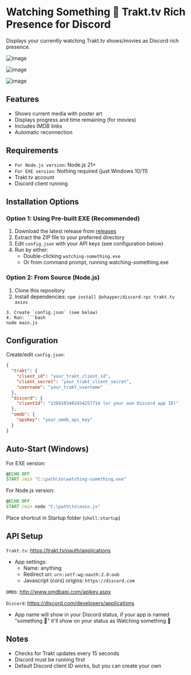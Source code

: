 # Watching Something 👀 Trakt.tv Rich Presence for Discord

Displays your currently watching Trakt.tv shows/movies as Discord rich presence.

![image](https://github.com/user-attachments/assets/97f27545-fd23-49a6-8928-0b5867a7957a)

![image](https://github.com/user-attachments/assets/a5557492-a973-4a84-9490-52af7a7b2b4f)

![image](https://github.com/user-attachments/assets/499a88e9-9c6a-4ed9-baec-82e196e8c0ee)

## Features
- Shows current media with poster art
- Displays progress and time remaining (for movies)
- Includes IMDB links
- Automatic reconnection

## Requirements
- ```For Node.js version```: Node.js 21+
- ```For EXE version```: Nothing required (just Windows 10/11)
- Trakt.tv account
- Discord client running

## Installation Options

### Option 1: Using Pre-built EXE (Recommended)
1. Download the latest release from [releases](https://github.com/Satanus/watching-something/releases)
2. Extract the ZIP file to your preferred directory
3. Edit `config.json` with your API keys (see configuration below)
4. Run by either:
   - Double-clicking `watching-something.exe`
   - Or from command prompt, running watching-something.exe


### Option 2: From Source (Node.js)
1. Clone this repository
2. Install dependencies: 
`npm install @xhayper/discord-rpc trakt.tv axios`
```
3. Create `config.json` (see below)
4. Run: ```bash
node main.js
```

## Configuration
Create/edit `config.json`: 
```json
{
  "trakt": {
    "client_id": "your_trakt_client_id",
    "client_secret": "your_trakt_client_secret",
    "username": "your_trakt_username"
  },
  "discord": {
    "clientId": "1268103402454257714 (or your own Discord app ID)"
  },
  "omdb": {
    "apiKey": "your_omdb_api_key"
  }
}
```

## Auto-Start (Windows)
For EXE version: 
```bat
@ECHO OFF
START /min "C:\path\to\watching-something.exe"
```

For Node.js version: 
```bat
@ECHO OFF
START /min node "C:\path\to\main.js"
```
Place shortcut in Startup folder (`shell:startup`)

## API Setup
```Trakt.tv```: https://trakt.tv/oauth/applications
- App settings:
  - Name: anything
  - Redirect uri: `urn:ietf:wg:oauth:2.0:oob`
  - Javascript (cors) origins: `https://discord.com`

```OMDb```: http://www.omdbapi.com/apikey.aspx

```Discord```: https://discord.com/developers/applications
- App name will show in your Discord status, if your app is named "something 👀" it'll show on your status as Watching something 👀

## Notes
- Checks for Trakt updates every 15 seconds
- Discord must be running first
- Default Discord client ID works, but you can create your own
